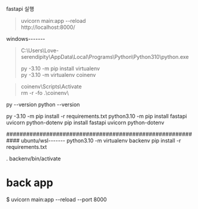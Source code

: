 fastapi 실행
> uvicorn main:app --reload \
> http://localhost:8000/

windows-------
 
> C:\Users\Love-serendipity\AppData\Local\Programs\Python\Python310\python.exe
>
> py -3.10 -m pip install virtualenv \
py -3.10 -m virtualenv coinenv

> coinenv\Scripts\Activate \
> rm -r -fo .\coinenv\

py --version
python --version

py -3.10 -m pip install -r requirements.txt
python3.10 -m pip install fastapi uvicorn python-dotenv
pip install fastapi uvicorn python-dotenv


############################################################
ubuntu/wsl-------
python3.10 -m virtualenv backenv
pip install -r requirements.txt

. backenv/bin/activate

# back app
$ uvicorn main:app --reload --port 8000
